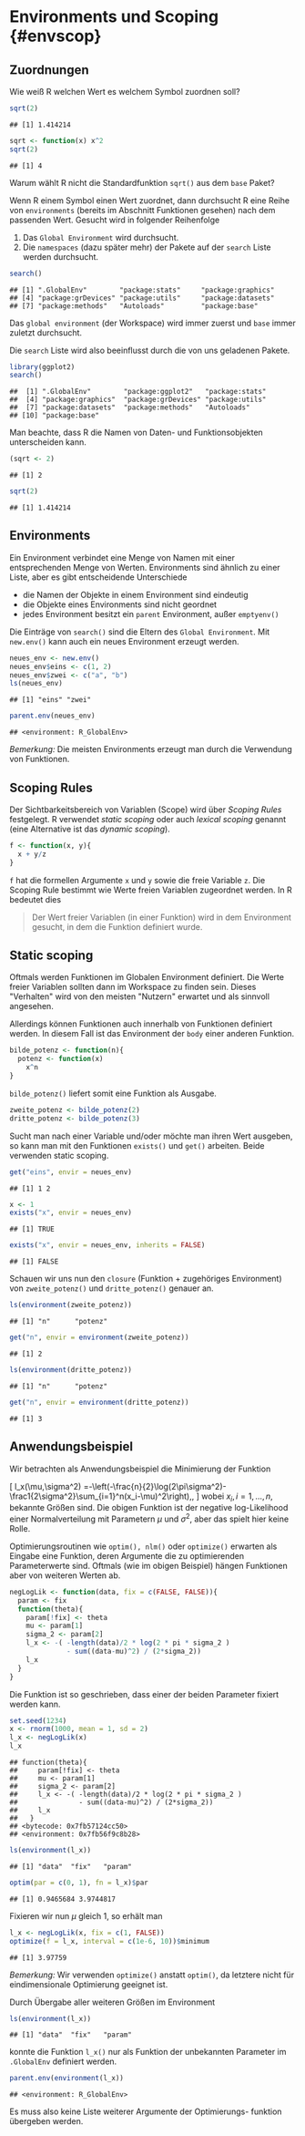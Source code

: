 # Environments und Scoping {#envscop}


## Zuordnungen

Wie weiß R welchen Wert es welchem Symbol zuordnen soll? 


```r
sqrt(2)
```

```
## [1] 1.414214
```

```r
sqrt <- function(x) x^2
sqrt(2)
```

```
## [1] 4
```
Warum wählt R nicht die Standardfunktion `sqrt()` aus dem `base` Paket?


Wenn R einem Symbol einen Wert zuordnet, dann durchsucht R eine Reihe von  `environments` (bereits im Abschnitt Funktionen gesehen) nach dem passenden Wert. Gesucht wird in folgender Reihenfolge

1. Das `Global Environment` wird durchsucht.
2. Die `namespaces` (dazu später mehr) der Pakete auf der `search` Liste werden durchsucht.



```r
search()
```

```
## [1] ".GlobalEnv"        "package:stats"     "package:graphics" 
## [4] "package:grDevices" "package:utils"     "package:datasets" 
## [7] "package:methods"   "Autoloads"         "package:base"
```

Das `global environment` (der Workspace) wird immer zuerst und `base` immer zuletzt durchsucht.


Die `search` Liste wird also beeinflusst durch die von uns geladenen Pakete.



```r
library(ggplot2)
search()
```

```
##  [1] ".GlobalEnv"        "package:ggplot2"   "package:stats"    
##  [4] "package:graphics"  "package:grDevices" "package:utils"    
##  [7] "package:datasets"  "package:methods"   "Autoloads"        
## [10] "package:base"
```

Man beachte, dass R die Namen von Daten- und Funktionsobjekten unterscheiden kann.


```r
(sqrt <- 2)
```

```
## [1] 2
```

```r
sqrt(2)
```

```
## [1] 1.414214
```


## Environments

Ein Environment verbindet eine Menge von Namen mit einer entsprechenden Menge von Werten. Environments sind ähnlich zu einer Liste, aber es gibt entscheidende Unterschiede

* die Namen der Objekte in einem Environment sind eindeutig
* die Objekte eines Environments sind nicht geordnet
* jedes Environment besitzt ein `parent` Environment, außer `emptyenv()`



Die Einträge von `search()` sind die Eltern des `Global Environment`. Mit `new.env()` kann auch ein neues Environment erzeugt werden.


```r
neues_env <- new.env()
neues_env$eins <- c(1, 2)
neues_env$zwei <- c("a", "b")
ls(neues_env)
```

```
## [1] "eins" "zwei"
```

```r
parent.env(neues_env)
```

```
## <environment: R_GlobalEnv>
```


*Bemerkung:* Die meisten Environments erzeugt man durch die Verwendung von Funktionen. 



## Scoping Rules

Der Sichtbarkeitsbereich von Variablen (Scope) wird über *Scoping Rules* festgelegt. R verwendet *static scoping* oder auch *lexical scoping* genannt (eine Alternative ist das *dynamic scoping*). 


```r
f <- function(x, y){
  x + y/z
}
```
`f` hat die formellen Argumente `x` und `y` sowie die freie Variable `z`. Die Scoping Rule bestimmt wie Werte freien Variablen zugeordnet werden. In R bedeutet dies

> Der Wert freier Variablen (in einer Funktion) wird in dem Environment gesucht, in dem die Funktion definiert wurde.



## Static scoping

Oftmals werden Funktionen im Globalen Environment definiert. Die Werte freier Variablen sollten dann im Workspace zu finden sein. Dieses "Verhalten" wird von den meisten "Nutzern" erwartet und als sinnvoll angesehen.

Allerdings können Funktionen auch innerhalb von Funktionen definiert werden. In diesem Fall ist das Environment der `body` einer anderen Funktion. 




```r
bilde_potenz <- function(n){
  potenz <- function(x)
    x^n
}
```
`bilde_potenz()` liefert somit eine Funktion als Ausgabe.


```r
zweite_potenz <- bilde_potenz(2)
dritte_potenz <- bilde_potenz(3)
```



Sucht man nach einer Variable und/oder möchte man ihren Wert ausgeben, so kann man mit den Funktionen `exists()` und `get()` arbeiten. Beide verwenden static scoping.


```r
get("eins", envir = neues_env)
```

```
## [1] 1 2
```

```r
x <- 1
exists("x", envir = neues_env)
```

```
## [1] TRUE
```

```r
exists("x", envir = neues_env, inherits = FALSE)
```

```
## [1] FALSE
```



Schauen wir uns nun den `closure` (Funktion + zugehöriges Environment) von `zweite_potenz()` und `dritte_potenz()` genauer an.


```r
ls(environment(zweite_potenz))
```

```
## [1] "n"      "potenz"
```

```r
get("n", envir = environment(zweite_potenz))
```

```
## [1] 2
```

```r
ls(environment(dritte_potenz))
```

```
## [1] "n"      "potenz"
```

```r
get("n", envir = environment(dritte_potenz))
```

```
## [1] 3
```


## Anwendungsbeispiel

Wir betrachten als Anwendungsbeispiel die Minimierung der Funktion

\[
  l_x(\mu,\sigma^2) =-\left(-\frac{n}{2}\log(2\pi\sigma^2)-\frac1{2\sigma^2}\sum_{i=1}^n(x_i-\mu)^2\right)\,,
  \]
wobei $x_i, i=1,\dots,n,$ bekannte Größen sind. Die obigen Funktion ist der negative log-Likelihood einer Normalverteilung mit Parametern $\mu$ und $\sigma^2$, aber das spielt hier keine Rolle.

Optimierungsroutinen wie `optim(), nlm()` oder `optimize()` erwarten als Eingabe eine
Funktion, deren Argumente die zu optimierenden Parameterwerte sind. Oftmals (wie im obigen Beispiel) hängen Funktionen aber von weiteren Werten ab.



```r
negLogLik <- function(data, fix = c(FALSE, FALSE)){
  param <- fix
  function(theta){
    param[!fix] <- theta
    mu <- param[1]
    sigma_2 <- param[2]
    l_x <- -( -length(data)/2 * log(2 * pi * sigma_2 )
              - sum((data-mu)^2) / (2*sigma_2))
    l_x
  }
}
```

Die Funktion ist so geschrieben, dass einer der beiden Parameter fixiert werden kann.



```r
set.seed(1234)
x <- rnorm(1000, mean = 1, sd = 2)
l_x <- negLogLik(x)
l_x
```

```
## function(theta){
##     param[!fix] <- theta
##     mu <- param[1]
##     sigma_2 <- param[2]
##     l_x <- -( -length(data)/2 * log(2 * pi * sigma_2 )
##               - sum((data-mu)^2) / (2*sigma_2))
##     l_x
##   }
## <bytecode: 0x7fb57124cc50>
## <environment: 0x7fb56f9c8b28>
```

```r
ls(environment(l_x))
```

```
## [1] "data"  "fix"   "param"
```




```r
optim(par = c(0, 1), fn = l_x)$par
```

```
## [1] 0.9465684 3.9744817
```
Fixieren wir nun $\mu$ gleich 1, so erhält man


```r
l_x <- negLogLik(x, fix = c(1, FALSE))
optimize(f = l_x, interval = c(1e-6, 10))$minimum
```

```
## [1] 3.97759
```


*Bemerkung:* Wir verwenden `optimize()` anstatt `optim()`, da letztere nicht für eindimensionale Optimierung geeignet ist.


Durch Übergabe aller weiteren Größen im Environment

```r
ls(environment(l_x))
```

```
## [1] "data"  "fix"   "param"
```
konnte die Funktion `l_x()` nur als Funktion der unbekannten Parameter im
`.GlobalEnv` definiert werden. 


```r
parent.env(environment(l_x))
```

```
## <environment: R_GlobalEnv>
```


Es muss also keine Liste weiterer Argumente der Optimierungs- funktion übergeben werden.


